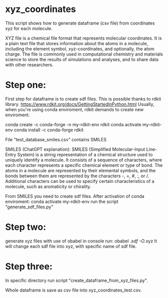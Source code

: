 # xyz_coordinates
This script shows how to generate dataframe (csv file) from coordinates xyz for each molecule.

XYZ file is a chemical file format that represents molecular coordinates. It is a plain text file that stores information about the atoms in a molecule, including the element symbol, xyz-coordinates, and optionally, the atom charge. The file is commonly used in computational chemistry and materials science to store the results of simulations and analyses, and to share data with other researchers.

# Step one:
First step for dataframe is to create sdf files. This is possible thanks to rdkit library. 
https://www.rdkit.org/docs/GettingStartedInPython.html
Usually, when you're using conda enviroment, rdkit demands to create new enviroment. 

conda create -c conda-forge -n my-rdkit-env rdkit
conda activate my-rdkit-env
conda install -c conda-forge rdkit

File "test_database_smiles.csv" contains SMILES

SMILES (ChatGPT explanation):
SMILES (Simplified Molecular-Input Line-Entry System) is a string representation of a chemical structure used to uniquely identify a molecule. It consists of a sequence of characters, where each character represents a specific chemical element or type of bond. The atoms in a molecule are represented by their elemental symbols, and the bonds between them are represented by the characters -, =, #, :, or /. Additional characters can be used to specify certain characteristics of a molecule, such as aromaticity or chirality.

From SMILES you need to create sdf files. After activation of conda enviroment:
conda activate my-rdkit-env
run the script "generate_sdf_files.py"

# Step two:
generate xyz files with use of obabel
in console run:
obabel *.sdf -O*.xyz
It will change each sdf file into xyz, with specific name of sdf file.

# Step three:
In specific directory run script "create_dataframe_from_xyz_files.py".

Whole dataframe is save as csv file into xyz_coordinates_test.csv.
